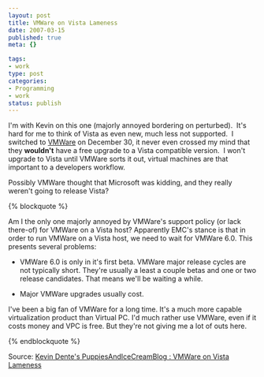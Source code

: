 ```yaml
--- 
layout: post
title: VMWare on Vista Lameness
date: 2007-03-15
published: true
meta: {}

tags: 
- work
type: post
categories: 
- Programming
- work
status: publish
---
```



I'm with Kevin on this one (majorly annoyed bordering on perturbed).  It's hard for me to think of Vista as even new, much less not supported.  I switched to [VMWare](http://www.vmware.com/products/ws/) on December 30, it never even crossed my mind that they **wouldn't** have a free upgrade to a Vista compatible version.  I won't upgrade to Vista until VMWare sorts it out, virtual machines are that important to a developers workflow.  

 

Possibly VMWare thought that Microsoft was kidding, and they really weren't going to release Vista?

 {% blockquote %} 

Am I the only one majorly annoyed by VMWare's support policy (or lack there-of) for VMWare on a Vista host? Apparently EMC's stance is that in order to run VMWare on a Vista host, we need to wait for VMWare 6.0. This presents several problems:  

 - VMWare 6.0 is only in it's first beta. VMWare major release cycles are not typically short. They're usually a least a couple betas and one or two release candidates. That means we'll be waiting a while.  

- Major VMWare upgrades usually cost. 

 

I've been a big fan of VMWare for a long time. It's a much more capable virtualization product than Virtual PC. I'd much rather use VMWare, even if it costs money and VPC is free. But they're not giving me a lot of outs here.

{% endblockquote %} 

Source: [Kevin Dente's PuppiesAndIceCreamBlog : VMWare on Vista Lameness](http://weblogs.asp.net/kdente/archive/2007/03/14/vmware-on-vista-lameness.aspx)

